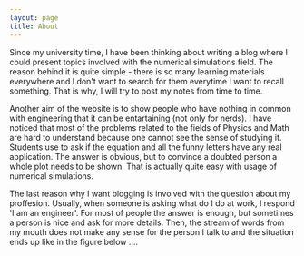 ```yaml
---
layout: page
title: About
---
```


Since my university time, I have been thinking about writing a blog where I could present topics involved with the numerical simulations field. The reason behind it is quite simple - there is so many learning materials everywhere and I don't want to search for them everytime I want to recall something. That is why, I will try to post my notes from time to time.

Another aim of the website is to show people who have nothing in common with engineering that it can be entartaining (not only for nerds). I have noticed that most of the problems related to the fields of Physics and Math are hard to understand because one cannot see the sense of studying it. Students use to ask if the equation and all the funny letters have any real application. The answer is obvious, but to convince a doubted person a whole plot needs to be shown. That is actually quite easy with usage of numerical simulations.

The last reason why I want blogging is involved with the question about my proffesion. Usually, when someone is asking what do I do at work, I respond 'I am an engineer'. For most of people the answer is enough, but sometimes a person is nice and ask for more details. Then, the stream of words from my mouth does not make any sense for the person I talk to and the situation ends up like in the figure below ....
